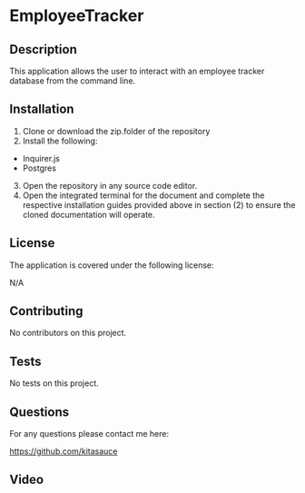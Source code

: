 # EmployeeTracker

## Description 
This application allows the user to interact with an employee tracker database from the command line. 

## Installation 
1. Clone or download the zip.folder of the repository
2. Install the following: 
- Inquirer.js
- Postgres
3. Open the repository in any source code editor.
4. Open the integrated terminal for the document and complete the respective installation guides provided above in section (2) to ensure the cloned documentation will operate.

## License 
The application is covered under the following license:

N/A

## Contributing 
No contributors on this project. 

## Tests
No tests on this project. 

## Questions 
For any questions please contact me here:

https://github.com/kitasauce

## Video 
